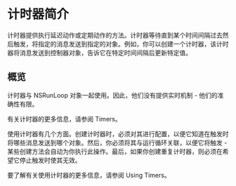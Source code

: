 # 计时器简介

计时器提供执行延迟动作或定期动作的方法。计时器等待直到某个时间间隔过去然后触发，将指定的消息发送到指定的对象。例如，你可以创建一个计时器，该计时器将消息发送到控制器对象，告诉它在特定时间间隔后更新特定值。

## 概览

计时器与 NSRunLoop 对象一起使用。因此，他们没有提供实时机制 - 他们的准确性有限。

有关计时器的更多信息，请参阅 Timers。

使用计时器有几个方面。创建计时器时，必须对其进行配置，以便它知道在触发时将哪些消息发送到哪个对象。然后，你必须将其与运行循环关联，以便它将触发 - 某些创建方法会自动为你执行此操作。最后，如果你创建重复计时器，则必须在希望它停止触发时使其无效。

要了解有关使用计时器的更多信息，请参阅 Using Timers。